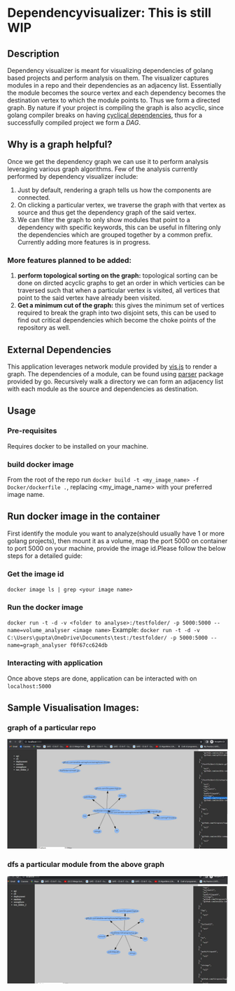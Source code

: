 # Dependencyvisualizer: This is still WIP
## Description
Dependency visualizer is meant for visualizing dependencies of golang based projects and perform analysis on them.
The visualizer captures modules in a repo and their dependencies as an adjacency list.
Essentially the module becomes the source vertex and each dependency becomes the destination vertex to which the module points to.
Thus we form a directed graph. By nature if your project is compiling the graph is also acyclic, since golang compiler breaks on having [cyclical dependencies](https://www.positioniseverything.net/import-cycle-not-allowed/#:~:text=Golang%20does%20not%20allow%20cyclic,if%20your%20packages%20are%20interdependent.), thus for a successfully compiled project we form a *DAG*.

## Why is a graph helpful?
Once we get the dependency graph we can use it to perform analysis leveraging various graph algorithms.
Few of the analysis currently performed by dependency visualizer include:
1. Just by  default, rendering a graph tells us how the components are connected.
2. On clicking a particular vertex, we traverse the graph with that vertex as source and thus get the dependency graph of the said vertex.
3. We can filter the graph to only show modules that point to a dependency with specific keywords, this can be useful in filtering only
the dependencies which are grouped together by a common prefix.
Currently adding more features is in progress.
### More features planned to be added: 
1. **perform topological sorting on the graph:** topological sorting can be done on dircted acyclic graphs to get an order in which verticies can be traversed such that when a particular vertex is visited, all vertices that point to the said vertex have already been visited.
2. **Get a minimum cut of the graph:** this gives the minimum set of vertices required to break the graph into two disjoint sets, this can be used to find out critical dependencies which become the choke points of the repository as well.

## External Dependencies
This application leverages network module provided by [vis.js](https://visjs.org/) to render a graph.
The dependencies of a module, can be found using [parser](https://pkg.go.dev/go/parser) package provided by go.
Recursively walk a directory we can form an adjacency list with each module as the source and dependencies as destination.

## Usage
### Pre-requisites
Requires docker to be installed on your machine.

### build docker image
From the root of the repo run `docker build -t <my_image_name> -f Docker/dockerfile .`, replacing <my_image_name> with your preferred image name.

## Run docker image in the container
First identify the module you want to analyze(should usually have 1 or more golang projects), then mount it as a volume, map the port 5000 on container to port 5000 on your machine, provide the image id.Please follow the below steps for a detailed guide:
### Get the image id
`docker image ls | grep <your image name>`
### Run the docker image
`docker run -t -d -v <folder to analyse>:/testfolder/ -p 5000:5000 --name=volume_analyser <image name>`
Example:
`docker run -t -d -v C:\Users\gupta\OneDrive\Documents\test:/testfolder/ -p 5000:5000 --name=graph_analyser f0f67cc624db`
### Interacting with application
Once above steps are done, application can be interacted with on `localhost:5000`


## Sample Visualisation Images:

### graph of a particular repo
![a complete graph](ReadMeImages/complete_graph.JPG)

### dfs a particular module from the above graph
![dfs a particular module](ReadMeImages/dfs_specific_module.JPG)
